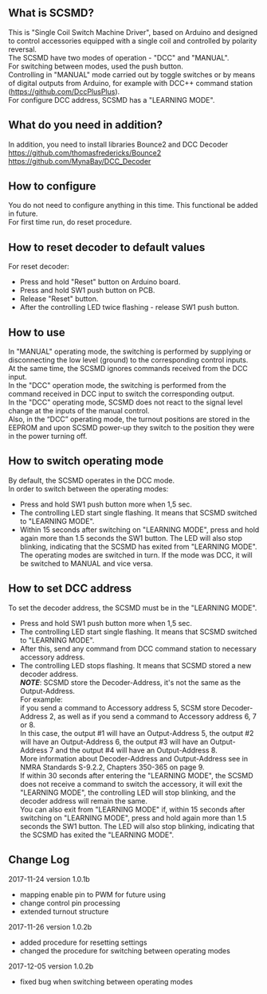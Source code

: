 What is SCSMD?
-------------
This is "Single Coil Switch Machine Driver", based on Arduino and designed to control accessories equipped with a single coil and controlled by polarity reversal.<br />
The SCSMD have two modes of operation - "DCC" and "MANUAL".<br />
For switching between modes, used the push button.<br />
Controlling in "MANUAL" mode carried out by toggle switches or by means of digital outputs from Arduino, for example with DCC++ command station (https://github.com/DccPlusPlus).<br />
For configure DCC address, SCSMD has a "LEARNING MODE".<br />

What do you need in addition?
-------------------------
In addition, you need to install libraries Bounce2 and DCC Decoder<br />
https://github.com/thomasfredericks/Bounce2<br />
https://github.com/MynaBay/DCC_Decoder<br />

How to configure
----------------
You do not need to configure anything in this time. This functional be added in future.<br />
For first time run, do reset procedure.<br />

How to reset decoder to default values
--------------------------------------
For reset decoder:<br />
* Press and hold "Reset" button on Arduino board.
* Press and hold SW1 push button on PCB.
* Release "Reset" button.
* After the controlling LED twice flashing - release SW1 push button.<br />

How to use
----------
In "MANUAL" operating mode, the switching is performed by supplying or disconnecting the low level (ground) to the corresponding control inputs.<br />
At the same time, the SCSMD ignores commands received from the DCC input.<br />
In the "DCC" operation mode, the switching is performed from the command received in DCC input to switch the corresponding output.<br />
In the "DCC" operating mode, SCSMD does not react to the signal level change at the inputs of the manual control.<br />
Also, in the “DCC” operating mode, the turnout positions are stored in the EEPROM and upon SCSMD power-up they switch to the position they were in the power turning off.<br />

How to switch operating mode
----------------------------
By default, the SCSMD operates in the DCC mode.<br />
In order to switch between the operating modes:<br />
* Press and hold SW1 push button more when 1,5 sec.
* The controlling LED start single flashing. It means that SCSMD switched to "LEARNING MODE".
* Within 15 seconds after switching on "LEARNING MODE", press and hold again more than 1.5 seconds the SW1 button. The LED will also stop blinking, indicating that the SCSMD has exited from "LEARNING MODE".<br />
The operating modes are switched in turn. If the mode was DCC, it will be switched to MANUAL and vice versa.<br />

How to set DCC address
----------------------
To set the decoder address, the SCSMD must be in the "LEARNING MODE".<br />
* Press and hold SW1 push button more when 1,5 sec.
* The controlling LED start single flashing. It means that SCSMD switched to "LEARNING MODE".
* After this, send any command from DCC command station to necessary accessory address. 
* The controlling LED stops flashing. It means that SCSMD stored a new decoder address.<br />
**_NOTE_**: SCSMD store the Decoder-Address, it's not the same as the Output-Address.<br />
For example:<br />
  if you send a command to Accessory address 5, SCSM store Decoder-Address 2, as well as if you send a command to Accessory address 6, 7 or 8.<br />
  In this case, the output #1 will have an Output-Address 5, the output #2 will have an Output-Address 6, the output #3 will have an Output-Address 7 and the output #4 will have an Output-Address 8.<br />
  More information about Decoder-Address and Output-Address see in NMRA Standards S-9.2.2, Chapters 350-365 on page 9. <br />
If within 30 seconds after entering the "LEARNING MODE", the SCSMD does not receive a command to switch the accessory, it will exit the "LEARNING MODE", the controlling LED will stop blinking, and the decoder address will remain the same.<br />
You can also exit from "LEARNING MODE" if, within 15 seconds after switching on "LEARNING MODE", press and hold again more than 1.5 seconds the SW1 button. The LED will also stop blinking, indicating that the SCSMD has exited the "LEARNING MODE".<br />

Change Log
----------
2017-11-24 version 1.0.1b<br />
 * mapping enable pin to PWM for future using
 * change control pin processing
 * extended turnout structure<br />
 
2017-11-26 version 1.0.2b<br />
 * added procedure for resetting settings
 * changed the procedure for switching between operating modes<br />
 
2017-12-05 version 1.0.2b<br />
 * fixed bug when switching between operating modes<br />

